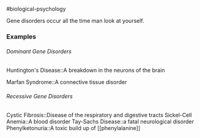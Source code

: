 #biological-psychology 

Gene disorders occur all the time man look at yourself.

### Examples
###### Dominant Gene Disorders
Huntington's Disease::A breakdown in the neurons of the brain

Marfan Syndrome::A connective tissue disorder

###### Recessive Gene Disorders
Cystic Fibrosis::Disease of the respiratory and digestive tracts
Sickel-Cell Anemia::A blood disorder
Tay-Sachs Disease::a fatal neurological disorder
Phenylketonuria::A toxic build up of [[phenylalanine]]